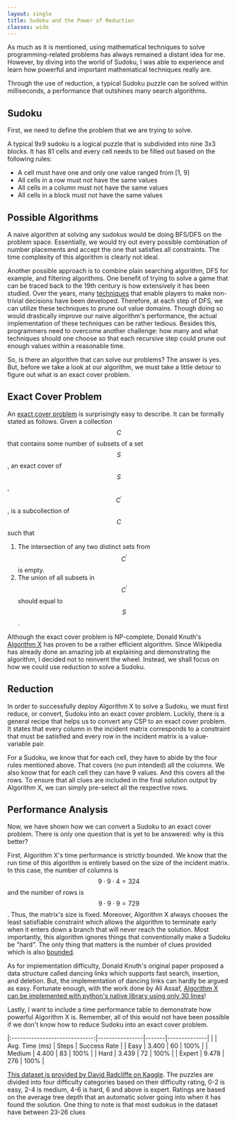 ```yaml
---
layout: single
title: Sudoku and the Power of Reduction 
classes: wide 
---
```


As much as it is mentioned, using mathematical techniques to solve programming-related problems has always remained a distant idea for me. However, by diving into the world of Sudoku, I was able to experience and learn how powerful and important mathematical techniques really are. 

Through the use of reduction, a typical Sudoku puzzle can be solved within milliseconds, a performance that outshines many search algorithms. 

## Sudoku
First, we need to define the problem that we are trying to solve. 

A typical 9x9 sudoku is a logical puzzle that is subdivided into nine 3x3 blocks. It has 81 cells and every cell needs to be filled out based on the following rules: 

- A cell must have one and only one value ranged from [1, 9] 
- All cells in a row must not have the same values
- All cells in a column must not have the same values
- All cells in a block must not have the same values

## Possible Algorithms 
A naive algorithm at solving any sudokus would be doing BFS/DFS on the problem space. Essentially, we would try out every possible combination of number placements and accept the one that satisfies all constraints. The time complexity of this algorithm is clearly not ideal. 

Another possible approach is to combine plain searching algorithm, DFS for example, and filtering algorithms. One benefit of trying to solve a game that can be traced back to the 19th century is how extensively it has been studied. Over the years, many [techniques](https://bestofsudoku.com/sudoku-strategy) that enable players to make non-trivial decisions have been developed. Therefore, at each step of DFS, we can utilize these techniques to prune out value domains. Though doing so would drastically improve our naive algorithm's performance, the actual implementation of these techniques can be rather tedious. Besides this, programmers need to overcome another challenge: how many and what techniques should one choose so that each recursive step could prune out enough values within a reasonable time.

So, is there an algorithm that can solve our problems? The answer is yes. But, before we take a look at our algorithm, we must take a little detour to figure out what is an exact cover problem. 

## Exact Cover Problem
An [exact cover problem](https://en.wikipedia.org/wiki/Exact_cover) is surprisingly easy to describe. It can be formally stated as follows. Given a collection $$C$$ that contains some number of subsets of a set $$S$$, an exact cover of $$S$$, $$C^\prime$$, is a subcollection of $$C$$ such that 

1. The intersection of any two distinct sets from $$C^\prime$$ is empty. 
2. The union of all subsets in $$C^\prime$$ should equal to $$S$$. 

Although the exact cover problem is NP-complete, Donald Knuth's [Algorithm X](https://en.wikipedia.org/wiki/Knuth%27s_Algorithm_X) has proven to be a rather efficient algorithm. Since Wikipedia has already done an amazing job at explaining and demonstrating the algorithm, I decided not to reinvent the wheel. Instead, we shall focus on how we could use reduction to solve a Sudoku. 

## Reduction 
In order to successfully deploy Algorithm X to solve a Sudoku, we must first reduce, or convert, Sudoku into an exact cover problem. Luckily, there is a general recipe that helps us to convert any CSP to an exact cover problem. It states that every column in the incident matrix corresponds to a constraint that must be satisfied and every row in the incident matrix is a value-variable pair. 

For a Sudoku, we know that for each cell, they have to abide by the four rules mentioned above. That covers (no pun intended) all the columns. We also know that for each cell they can have 9 values. And this covers all the rows. 
To ensure that all clues are included in the final solution output by Algorithm X, we can simply pre-select all the respective rows. 

## Performance Analysis 
Now, we have shown how we can convert a Sudoku to an exact cover problem. There is only one question that is yet to be answered: why is this better? 

First, Algorithm X's time performance is strictly bounded. We know that the run time of this algorithm is entirely based on the size of the incident matrix. In this case, the number of columns is $$9 \cdot 9 \cdot 4 = 324$$ and the number of rows is $$9 \cdot 9 \cdot 9 = 729$$. Thus, the matrix's size is fixed. Moreover, Algorithm X always chooses the least satisfiable constraint which allows the algorithm to terminate early when it enters down a branch that will never reach the solution. Most importantly, this algorithm ignores things that conventionally make a Sudoku be "hard". The only thing that matters is the number of clues provided which is also [bounded](https://www.nature.com/articles/nature.2012.9751#:~:text=A%20sudoku%20puzzle%20needs%20at%20least%2017%20clues%20to%20be%20solvable.).

As for implementation difficulty, Donald Knuth's original paper proposed a data structure called dancing links which supports fast search, insertion, and deletion. But, the implementation of dancing links can hardly be argued as easy. Fortunate enough, with the work done by Ali Assaf, [Algorithm X can be implemented with python's native library using only 30 lines](https://www.cs.mcgill.ca/~aassaf9/python/algorithm_x.html)! 

Lastly, I want to include a time performance table to demonstrate how powerful Algorithm X is. Remember, all of this would not have been possible if we don't know how to reduce Sudoku into an exact cover problem. 


|:-----------------------------:|----------------|-------|--------------|
|                               | Avg. Time (ms) | Steps | Success Rate |
| Easy                          | 3.400          | 60    | 100%         |
| Medium                        | 4.400          | 83    | 100%         |
| Hard                          | 3.439          | 72    | 100%         |
| Expert                        | 9.478          | 276   | 100%         |

[This dataset is provided by David Radcliffe on Kaggle](https://www.kaggle.com/radcliffe/3-million-sudoku-puzzles-with-ratings). The puzzles are divided into four difficulty categories based on their difficulty rating, 0-2 is easy, 2-4 is medium, 4-6 is hard, 6 and above is expert. Ratings are based on the average tree depth that an automatic solver going into when it has found the solution. One thing to note is that most sudokus in the dataset have between 23-26 clues
